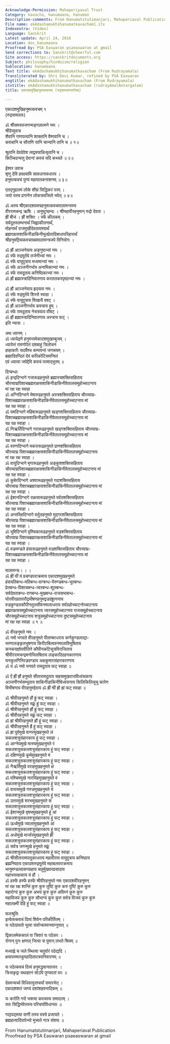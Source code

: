```yaml
---
Acknowledge-Permission: Mahaperiyaval Trust
Category: kavacha, hanumaana, hanuman
Description-comments: From Hanumatstutimanjari, Mahaperiaval Publication
File name: ekAdashamukhihanumatkavacham1.itx
Indexextra: (Video)
Language: Sanskrit
Latest update: April 24, 2016
Location: doc_hanumaana
Proofread by: PSA Easwaran psaeaswaran at gmail
Send corrections to: Sanskrit@cheerful.com
Site access: https://sanskritdocuments.org
Subject: philosophy/hinduism/religion
Sublocation: hanumaana
Text title: ekAdashamukhihanumatkavacham (From Rudrayamala)
Transliterated by: Shri Devi Kumar, refined by PSA Easwaran
engtitle: ekAdashamukhihanumatkavacham (From Rudrayamala)
itxtitle: ekAdashamukhihanumatkavacham (rudrayAmalAntargatam)
title: एकादशमुखिहनुमत्कवचम् (रुद्रयामलान्तर्गतम्)

---
```

  
 एकादशमुखिहनुमत्कवचम् १   
(रुद्रयामलतः)  
  
ॐ श्रीसमस्तजगन्मङ्गलात्मने नमः ।  
श्रीदेव्युवाच  
शैवानि गाणपत्यानि शाक्तानि वैष्णवानि च ।  
कवचानि च सौराणि यानि चान्यानि तानि च ॥ १॥  
  
श्रुतानि देवदेवेश त्वद्वक्त्रान्निःसृतानि च ।  
किञ्चिदन्यत्तु देवानां कवचं यदि कथ्यते ॥ २॥  
  
ईश्वर उवाच  
शृणु देवि प्रवक्ष्यामि सावधानावधारय ।  
हनुमत्कवचं पुण्यं महापातकनाशनम् ॥ ३॥  
  
एतद्गुह्यतमं लोके शीघ्रं सिद्धिकरं परम् ।  
जयो यस्य प्रगानेन लोकत्रयजितो भवेत् ॥ ४॥  
  
ॐ अस्य श्रीएकादशवक्त्रहनुमत्कवचमालामन्त्रस्य  
वीररामचन्द्र ऋषिः । अनुष्टुप्छन्दः । श्रीमहावीरहनुमान् रुद्रो देवता ।  
ह्रीं बीजं । ह्रौं शक्तिः । स्फें कीलकम् ।  
सर्वदूतस्तम्भनार्थं जिह्वाकीलनार्थं,  
मोहनार्थं राजमुखीदेवतावश्यार्थं  
ब्रह्मराक्षसशाकिनीडाकिनीभूतप्रेतादिबाधापरिहारार्थं  
श्रीहनुमद्दिव्यकवचाख्यमालामन्त्रजपे विनियोगः ।  
  
ॐ ह्रौं आञ्जनेयाय अङ्गुष्ठभ्यां नमः ।  
ॐ स्फें रुद्रमूर्तये तर्जनीभ्यां नमः ।  
ॐ स्फें वायुपुत्राय मध्यमाभ्यां नमः ।  
ॐ स्फें अञ्जनीगर्भाय अनामिकाभ्यां नमः ।  
ॐ स्फें रामदूताय कनिष्ठिकाभ्यां नमः ।  
ॐ ह्रौं ब्रह्मास्त्रादिनिवारणाय करतलकरपृष्ठाभ्यां नमः ।  
  
ॐ ह्रौं आञ्जनेयाय हृदयाय नमः ।  
ॐ स्फें रुद्रमूर्तये शिरसे स्वाहा ।  
ॐ स्फें वायुपुत्राय शिखायै वषट् ।  
ॐ ह्रौं अञ्जनीगर्भाय कवचाय हुम् ।  
ॐ स्फें रामदूताय नेत्रत्रयाय वौषट् ।  
ॐ ह्रौं ब्रह्मास्त्रादिनिवारणाय अस्त्राय फट् ।  
इति न्यासः ।  
  
अथ ध्यानम् ।  
ॐ ध्यायेद्रणे हनुमन्तमेकादशमुखाम्बुजम् ।  
ध्यायेत्तं रावणोपेतं दशबाहुं त्रिलोचनं  
हाहाकारैः सदर्पैश्च कम्पयन्तं जगत्त्रयम् ।  
ब्रह्मादिवन्दितं देवं कपिकोटिसमन्वितं  
एवं ध्यात्वा जपेद्देवि कवचं परमाद्भुतम् ॥  
  
दिग्बन्धाः  
ॐ इन्द्रदिग्भागे गजारूढहनुमते ब्रह्मास्त्रशक्तिसहिताय  
चौरव्याघ्रपिशाचब्रह्मराक्षसशाकिनीडाकिनीवेतालसमूहोच्चाटनाय  
मां रक्ष रक्ष स्वाहा  
ॐ अग्निदिग्भागे मेषारुढहनुमते अस्त्रशक्तिसहिताय चौरव्याघ्र-  
पिशाचब्रह्मराक्षसशाकिनीडाकिनीवेतालसमूहोच्चाटनाय मां  
रक्ष रक्ष स्वाहा ।  
ॐ यमदिग्भागे महिषारूढहनुमते खड्गशक्तिसहिताय चौरव्याघ्र-  
पिशाचब्रह्मराक्षसशाकिनीडाकिनीवेतालसमूहोच्चाटनाय मां  
रक्ष रक्ष स्वाहा ।  
ॐ निऋर्तिदिग्भागे नरारूढहनुमते खड्गशक्तिसहिताय चौरव्याघ्र-  
पिशाचब्रह्मराक्षसशाकिनीडाकिनीवेतालसमूहोच्चाटनाय मां  
रक्ष रक्ष स्वाहा ।  
ॐ वरुणदिग्भागे मकरारूढहनुमते प्राणशक्तिसहिताय  
चौरव्याघ्र पिशाचब्रह्मराक्षसशाकिनीडाकिनीवेतालसमूहोच्चाटनाय  
मां रक्ष रक्ष स्वाहा ।  
ॐ वायुदिग्भागे मृगारूढहनुमते अङ्कुशशक्तिसहिताय  
चौरव्याघ्रपिशाचब्रह्मराक्षसशाकिनीडाकिनीवेतालसमूहोच्चाटनाय मां  
रक्ष रक्ष स्वाहा ।  
ॐ कुबेरदिग्भागे अश्वारूढहनुमते गदाशक्तिसहिताय  
चौरव्याघ्र पिशाचब्रह्मराक्षसशाकिनीडाकिनीवेतालसमूहोच्चाटनाय मां  
रक्ष रक्ष स्वाहा ।  
ॐ ईशानदिग्भागे राक्षसारूढहनुमते पर्वतशक्तिसहिताय  
चौरव्याघ्र पिशाचब्रह्मराक्षसशाकिनीडाकिनीवेतालसमूहोच्चाटनाय मां  
रक्ष रक्ष स्वाहा ।  
ॐ अन्तरिक्षदिग्भागे वर्तुलहनुमते मुद्गरशक्तिसहिताय  
चौरव्याघ्र पिशाचब्रह्मराक्षसशाकिनीडाकिनीवेतालसमूहोच्चाटनाय मां  
रक्ष रक्ष स्वाहा ।  
ॐ भूमिदिग्भागे वृश्चिकारूढहनुमते वज्रशक्तिसहिताय  
चौरव्याघ्र पिशाचब्रह्मराक्षसशाकिनीडाकिनीवेतालसमूहोच्चाटनाय मां  
रक्ष रक्ष स्वाहा ।  
ॐ वज्रमण्डले हंसारूढहनुमते वज्रशक्तिसहिताय चौरव्याघ्र-  
पिशाचब्रह्मराक्षसशाकिनीडाकिनीवेतालसमूहोच्चाटनाय मां  
रक्ष रक्ष स्वाहा ।  
  
मालामन्त्रः। । ।  
ॐ ह्रीं यीं यं प्रचण्डपराक्रमाय एकादशमुखहनुमते  
हंसयतिबन्ध-मतिबन्ध-वाग्बन्ध-भैरुण्डबन्ध-भूतबन्ध-  
प्रेतबन्ध-पिशाचबन्ध-ज्वरबन्ध-शूलबन्ध-  
सर्वदेवताबन्ध-रागबन्ध-मुखबन्ध-राजसभाबन्ध-  
घोरवीरप्रतापरौद्रभीषणहनुमद्वज्रदंष्ट्राननाय  
वज्रकुण्डलकौपीनतुलसीवनमालाधराय सर्वग्रहोच्चाटनोच्चाटनाय  
ब्रह्मराक्षससमूहोच्चाटानाय ज्वरसमूहोच्चाटनाय राजसमूहोच्चाटनाय  
चौरसमूहोच्चाटनाय शत्रुसमूहोच्चाटनाय दुष्टसमूहोच्चाटनाय  
मां रक्ष रक्ष स्वाहा ॥ १ ॥  
  
ॐ वीरहनुमते नमः ।  
ॐ नमो भगवते वीरहनुमते पीताम्बरधराय कर्णकुण्डलाद्या-  
भरणालङ्कृतभूषणाय किरीटबिल्ववनमालाविभूषिताय  
कनकयज्ञोपवीतिने कौपीनकटिसूत्रविराजिताय  
श्रीवीररामचन्द्रमनोभिलषिताय लङ्कादिदहनकारणाय  
घनकुलगिरिवज्रदण्डाय अक्षकुमारसंहारकारणाय  
ॐ यं ॐ नमो भगवते रामदूताय फट् स्वाहा ॥  
  
ॐ ऐं ह्रीं ह्रौं हनुमते सीतारामदूताय सहस्रमुखराजविध्वंसकाय  
अञ्जनीगर्भसम्भूताय शाकिनीडाकिनीविध्वंसनाय किलिकिलिचुचु कारेण  
विभीषणाय वीरहनुमद्देवाय ॐ ह्रीं श्रीं ह्रौ ह्रां फट् स्वाहा ॥  
  
ॐ श्रीवीरहनुमते हौं ह्रूं फट् स्वाहा ।  
ॐ श्रीवीरहनुमते स्फ्रूं ह्रूं फट् स्वाहा ।  
ॐ श्रीवीरहनुमते ह्रौं ह्रूं फट् स्वाहा ।  
ॐ श्रीवीरहनुमते स्फ्रूं फट् स्वाहा ।  
ॐ ह्रां श्रीवीरहनुमते ह्रौं हूं फट् स्वाहा ।  
ॐ श्रीवीरहनुमते ह्रैं हुं फट् स्वाहा ।  
ॐ ह्रां पूर्वमुखे वानरमुखहनुमते लं  
सकलशत्रुसंहारकाय हुं फट् स्वाहा ।  
ॐ आग्नेयमुखे मत्स्यमुखहनुमते रं  
सकलशत्रुसकलशत्रुसंहारकाय हुं फट् स्वाहा ।  
ॐ दक्षिणमुखे कूर्ममुखहनुमते मं  
सकलशत्रुसकलशत्रुसंहारकाय हुं फट् स्वाहा ।  
ॐ नैऋर्तिमुखे वराहमुखहनुमते क्षं  
सकलशत्रुसकलशत्रुसंहारकाय हुं फट् स्वाहा ।  
ॐ पश्चिममुखे नारसिंहमुखहनुमते वं  
सकलशत्रुसकलशत्रुसंहारकाय हुं फट् स्वाहा ।  
ॐ वायव्यमुखे गरुडमुखहनुमते यं  
सकलशत्रुसकलशत्रुसंहारकाय हुं फट् स्वाहा ।  
ॐ उत्तरमुखे शरभमुखहनुमते सं  
सकलशत्रुसकलशत्रुसंहारकाय हुं फट् स्वाहा ।  
ॐ ईशानमुखे वृषभमुखहनुमते हूं आं  
सकलशत्रुसकलशत्रुसंहारकाय हुं फट् स्वाहा ।  
ॐ ऊर्ध्वमुखे ज्वालामुखहनुमते आं  
सकलशत्रुसकलशत्रुसंहारकाय हुं फट् स्वाहा ।  
ॐ अधोमुखे मार्जारमुखहनुमते ह्रीं  
सकलशत्रुसकलशत्रुसंहारकाय हुं फट् स्वाहा ।  
ॐ सर्वत्र जगन्मुखे हनुमते स्फ्रूं  
सकलशत्रुसकलशत्रुसंहारकाय हुं फट् स्वाहा ।  
ॐ श्रीसीतारामपादुकाधराय महावीराय वायुपुत्राय कनिष्ठाय  
ब्रह्मनिष्ठाय एकादशरुद्रमूर्तये महाबलपराक्रमाय  
भानुमण्डलग्रसनग्रहाय चतुर्मुखवरप्रसादाय  
महाभयरक्षकाय यं हौं ।  
ॐ हस्फें हस्फें हस्फें श्रीवीरहनुमते नमः एकादशवीरहनुमन्  
मां रक्ष रक्ष शान्तिं कुरु कुरु तुष्टिं कुरु करु पुष्टिं कुरु कुरु  
महारोग्यं कुरु कुरु अभयं कुरु कुरु अविघ्नं कुरु कुरु  
महाविजयं कुरु कुरु सौभाग्यं कुरु कुरु सर्वत्र विजयं कुरु कुरु  
महालक्ष्मीं देहि हुं फट् स्वाहा ॥  
  
फलश्रुतिः  
इत्येतत्कवचं दिव्यं शिवेन परिकीर्तितम् ।  
यः पठेत्प्रयतो भूत्वा सर्वान्कामानवाप्नुयात् ॥  
  
द्विकालमेककालं वा त्रिवारं यः पठेन्नरः ।  
रोगान् पुनः क्षणात् जित्वा स पुमान् लभते श्रियम् ॥  
  
मध्याह्ने च जले स्थित्वा चतुर्वारं पठेद्यदि ।  
क्षयापस्मारकुष्ठादितापत्रयनिवारणम् ॥  
  
यः पठेत्कवचं दिव्यं हनुमद्ध्यानतत्परः ।  
त्रिःसकृद्वा यथाज्ञानं सोऽपि पुण्यवतां वरः ॥  
  
देवमभ्यर्च्य विधिवत्पुरश्चर्यां समारभेत् ।  
एकादशशतं जाप्यं दशांशहवनादिकम् ॥  
  
यः करोति नरो भक्त्या कवचस्य समादरम् ।  
ततः सिद्धिर्भवेत्तस्य परिचर्याविधानतः ॥  
  
गद्यपद्यमया वाणी तस्य वक्त्रे प्रजायते ।  
ब्रह्महत्यादिपापेभ्यो मुच्यते नात्र संशयः ॥  
  
  
  
  
  
From Hanumatstutimanjari, Mahaperiaval Publication  
Proofread by PSA Easwaran psaeaswaran at gmail  
  
